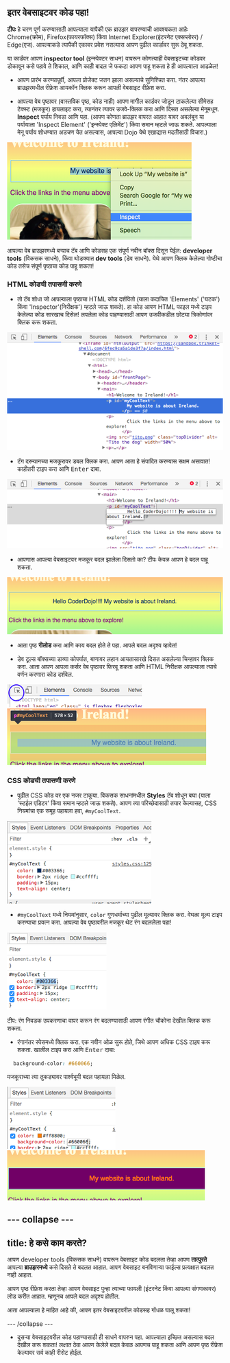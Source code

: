 ## इतर वेबसाइटवर कोड पहा!

**टीपः** हे चरण पूर्ण करण्यासाठी आपल्याला यापैकी एक ब्राउझर वापरण्याची आवश्यकता आहेः Chrome(क्रोम), Firefox(फायरफॉक्स) किंवा Internet Explorer(इंटरनेट एक्सप्लोरर) / Edge(एज). आपल्याकडे त्यापैकी एकावर प्रवेश नसल्यास आपण पुढील कार्डावर सुरू ठेवू शकता.

या कार्डवर आपण **inspector tool** (इन्स्पेक्टर साधन) वापरून कोणत्याही वेबसाइटच्या कोडवर डोकावून कसे पहावे ते शिकाल, आणि काही बादल जे फकटा आपण पाहू शकता हे ही आपल्याला आढळेल!

+ आपण प्रारंभ करण्यापूर्वी, आपला प्रोजेक्ट जतन झाला असल्याचे सुनिश्चित करा. नंतर आपल्या ब्राउझरमधील रीफ्रेश आयकॉन क्लिक करून आपली वेबसाइट रीफ्रेश करा.

+ आपल्या वेब पृष्ठावर (वास्तविक पृष्ठ, कोड नाही) आपण मागील कार्डवर जोडून टाकलेल्या सीमेसह टेक्स्ट (मजकूर) हायलाइट करा, त्यानंतर त्यावर उजवे-क्लिक करा आणि दिसत असलेल्या मेनूमधून. **Inspect** पर्याय निवडा आणि पहा. (आपण कोणता ब्राउझर वापरत आहात यावर अवलंबून या पर्यायाला 'Inspect Element' ('इन्स्पेक्ट एलिमेंट') किंवा समान म्हटले जाऊ शकते. आपल्याला मेनू पर्याय शोधण्यात अडचण येत असल्यास, आपल्या Dojo येथे एखाद्यास मदतीसाठी विचारा.)

![हायलाइट केलेल्या मजकूरावर तपासणी पर्याय निवडणे](images/highlightTextAndInspect.png)

आपल्या वेब ब्राउझरमध्ये बर्‍याच टॅब आणि कोडसह एक संपूर्ण नवीन बॉक्स दिसून येईल: **developer tools** (विकसक साधने), किंवा थोडक्यात **dev tools** (डेव साधने). येथे आपण क्लिक केलेल्या गोष्टीचा कोड तसेच संपूर्ण पृष्ठाचा कोड पाहू शकता!

### HTML कोडची तपासणी करणे

+ तो टॅब शोधा जो आपल्याला पृष्ठाचा HTML कोड दर्शवितो (याला कदाचित 'Elements' ('घटक') किंवा 'Inspector'(निरीक्षक') म्हटले जाऊ शकते). हा कोड आपण HTML फाइल मध्ये टाइप केलेल्या कोड सारखाच दिसेल! लपलेला कोड पाहण्यासाठी आपण उजवीकडील छोट्या त्रिकोणांवर क्लिक करू शकता.

![मजकूर घटक दर्शविणारे निरीक्षक](images/inspectTextHtml.png)

+ टॅग दरम्यानच्या मजकूरावर डबल क्लिक करा. आपण आता हे संपादित करण्यास सक्षम असावात! काहीतरी टाइप करा आणि <kbd>Enter</kbd> दाबा.

![निरीक्षक साधन वापरून मजकूर संपादन](images/inspectEditHtmlText.png)

+ आपणास आपल्या वेबसाइटवर मजकूर बदल झालेला दिसतो का? टीपः केवळ आपण हे बदल पाहू शकता.

![संपादित मजकूरासह वेबसाइट](images/inspectEditHtmlTextResult.png)

+ आता पृष्ठ **रीलोड** करा आणि काय बदल होते ते पहा. आपले बदल अदृश्य व्हावेत!

+ डेव टूल्स बॉक्सच्या डाव्या कोपर्यात, बाणावर लहान आयतासारखे दिसत असलेल्या चिन्हावर क्लिक करा. आता आपण आपला कर्सर वेब पृष्ठावर फिरवू शकता आणि HTML निरीक्षक आपल्याला त्याचे वर्णन करणारा कोड दर्शवेल.

![घटक निवडण्यासाठी चिन्ह](images/inspectorSelectIcon.png) ![एक घटक निवडणे](images/inspectorSelectElement.png)

### CSS कोडची तपासणी करणे

+ पुढील CSS कोड वर एक नजर टाकूया. विकसक साधनांमधील **Styles** टॅब शोधून बघा (याला 'स्टईल एडिटर' किंवा समान म्हटले जाऊ शकते). आपण त्या परिच्छेदासाठी तयार केल्यासह, CSS नियमांचा एक समूह पहायला हवा, `#myCoolText`.

![घटकासाठी CSS कोड पहात आहे](images/inspectCssBlock.png)

+ `#myCoolText` मध्ये नियमांनुसार, `color` गुणधर्माच्या पुढील मूल्यावर क्लिक करा. वेघळा मूल्य टाइप करण्याचा प्रयत्न करा. आपल्या वेब पृष्ठावरील मजकूर थेट रंग बदललेला पहा! 

![CSS निरीक्षक वापरून मजकूर रंग संपादित करणे](images/inspectEditCssColor.png)

टीप: रंग निवडक उपकरणाचा वापर करून रंग बदलण्यासाठी आपण रंगीत चौकोना देखील क्लिक करू शकता.

+ रंगानंतर स्पेसमध्ये क्लिक करा. एक नवीन ओळ सुरू होते, जिथे आपण अधिक CSS टाइप करू शकता. खालील टाइप करा आणि <kbd>Enter</kbd> दाबा:

```css
  background-color: #660066;
```

मजकूराच्या त्या तुकड्यावर पार्श्वभूमी बदल पहायला मिळेल.

![पार्श्वभूमी रंग गुणधर्म जोडत आहे](images/inspectorEditingBgCol.png) 
![नवीन पार्श्वभूमी रंग](images/inspectorEditBgResult.png)

--- collapse ---
---
title: हे कसे काम करते?
---

आपण developer tools (विकसक साधने) वापरून वेबसाइट कोड बदलता तेव्हा आपण **तात्पुरते** आपल्या **ब्राउझरमध्ये** कसे दिसते ते बदलत आहात. आपण वेबसाइट बनविणार्‍या फाईल्स प्रत्यक्षात बदलत नाही आहात.

आपण पृष्ठ रीफ्रेश करता तेव्हा आपण वेबसाइट पुन्हा त्याच्या फायली (इंटरनेट किंवा आपल्या संगणकावर) लोड करीत आहात. म्हणूनच आपले बदल अदृश्य होतील.

आता आपल्याला हे माहित आहे की, आपण इतर वेबसाइटवरील कोडसह गोंधळ घालू शकता!

--- /collapse ---

+ दुसर्‍या वेबसाइटवरील कोड पहाण्यासाठी ही साधने वापरुन पहा. आपल्याला इच्छित असल्यास बदल देखील करू शकता! लक्षात ठेवा आपण केलेले बदल केवळ आपणच पाहू शकता आणि आपण पृष्ठ रीफ्रेश केल्यावर सर्व काही रीसेट होईल.